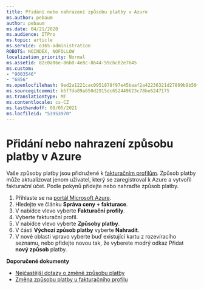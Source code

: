 ```yaml
---
title: Přidání nebo nahrazení způsobu platby v Azure
ms.author: pebaum
author: pebaum
ms.date: 04/21/2020
ms.audience: ITPro
ms.topic: article
ms.service: o365-administration
ROBOTS: NOINDEX, NOFOLLOW
localization_priority: Normal
ms.assetid: 82c0a06e-86b0-4e8c-8644-59cbc02e7645
ms.custom:
- "9003546"
- "6856"
ms.openlocfilehash: 9ed2a1221cac0951878f97e45baaf2a42236321d27809b9b59f612343f66fd58
ms.sourcegitcommit: b5f7da89a650d2915dc652449623c78be6247175
ms.translationtype: MT
ms.contentlocale: cs-CZ
ms.lasthandoff: 08/05/2021
ms.locfileid: "53953970"
---
```

# <a name="add-or-replace-payment-method-in-azure"></a>Přidání nebo nahrazení způsobu platby v Azure

Vaše způsoby platby jsou přidružené k [fakturačním profilům](https://docs.microsoft.com/azure/billing/billing-how-to-change-credit-card?WT.mc_id=Portal-Microsoft_Azure_Support#change-payment-method-for-a-billing-profile). Způsob platby může aktualizovat jenom uživatel, který se zaregistroval k Azure a vytvořil fakturační účet. Podle pokynů přidejte nebo nahraďte způsob platby.

1. Přihlaste se na [portál Microsoft Azure](https://portal.azure.com/).
2. Hledejte ve článku **Správa ceny + fakturace**.
3. V nabídce vlevo vyberte **Fakturační profily**.
4. Vyberte fakturační profil.
5. V nabídce vlevo vyberte **Způsoby platby**.
6. V části **Výchozí způsob platby** vyberte **Nahradit**.
7. V nové oblasti vpravo vyberte buď existující kartu z rozevíracího seznamu, nebo přidejte novou tak, že vyberete modrý odkaz Přidat **nový způsob** platby.

**Doporučené dokumenty**

- [Nejčastější dotazy o změně způsobu platby](https://docs.microsoft.com/azure/billing/billing-how-to-change-credit-card?WT.mc_id=Portal-Microsoft_Azure_Support#frequently-asked-questions)
- [Změna způsobu platby u fakturačního profilu](https://docs.microsoft.com/azure/cost-management-billing/manage/change-credit-card?WT.mc_id=Portal-Microsoft_Azure_Support#manage-credit-cards-for-a-microsoft-customer-agreement)
